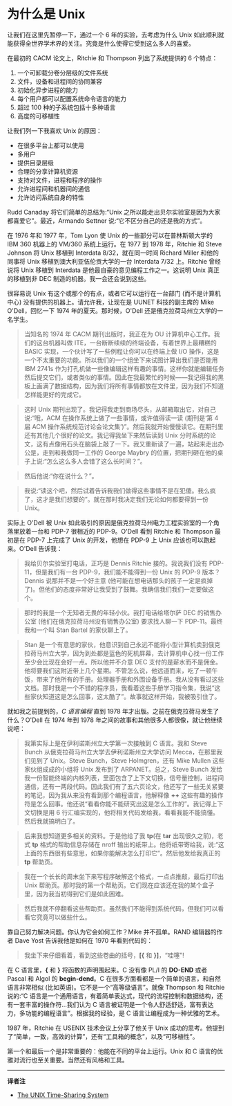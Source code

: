 # 为什么是 Unix

让我们在这里先暂停一下，通过一个 6 年的实验，去考虑为什么 Unix 如此顺利就能获得全世界学术界的关注。究竟是什么使得它受到这么多人的喜爱。

在最初的 CACM 论文上，Ritchie 和 Thompson 列出了系统提供的 6 个特点：

1. 一个可卸载分卷分层级的文件系统
2. 文件，设备和进程间的协同兼容
3. 初始化异步进程的能力
4. 每个用户都可以配置系统命令语言的能力
5. 超过 100 种的子系统包括十多种语言
6. 高度的可移植性

让我们列一下我喜欢 Unix 的原因：

* 在很多平台上都可以使用
* 多用户
* 提供目录层级
* 合理的分享计算机资源
* 支持对文件，进程和程序的操作
* 允许进程间和机器间的通信
* 允许访问系统自身的特性

Rudd Canaday 将它们简单的总结为:“Unix 之所以能走出贝尔实验室是因为大家都喜爱它”。最近，Armando Settner 说:“它不区分自己的还是我的方式”。

在 1976 年和 1977 年，Tom Lyon 使 Unix 的一些部分可以在普林斯顿大学的 IBM 360 机器上的 VM/360 系统上运行。在 1977 到 1978 年，Ritchie 和 Steve Johnson 将 Unix 移植到 Interdata 8/32，就在同一时间 Richard Miller 和他的同事将 Unix 移植到澳大利亚伍伦贡大学的一台 Interdata 7/32 上。Ritchie 曾经说将 Unix 移植到 Interdata 是他最自豪的意见编程工作之一。这说明 Unix 真正的移植到非 DEC 制造的机器。我一会还会说到这些。

很容易说 Unix 有这个或那个的有点，或者它可以运行在一台部门 (而不是计算机中心) 没有提供的机器上。请允许我，让现在是 UUNET 科技的副主席的 Mike O'Dell，回忆一下 1974 年的夏天。那时候，O'Dell 还是俄克拉荷马州立大学的一名学生。

> 当知名的 1974 年 CACM 期刊出版时，我正在为 OU 计算机中心工作。我们的这台机器叫做 ITE，一台断断续续的终端设备，有着世界上最糟糕的 BASIC 实现，一个伙计写了一些例程让你可以在终端上做 I/O 操作，这是一个不太重要的功能。所以我们的一个组坐下来试图计算出我们是否能用 IBM 2741s 作为打孔机做一些像编辑这样有趣的事情。这样你就能编辑任务然后提交它们，或者类似的事情。因此在我最繁忙的时候——我记得我的黑板上画满了数据结构，因为我们将所有事情都放在文件里，因为我们不知道怎样能更好的完成它。

> 这时 Unix 期刊出现了。我记得我走到商场尽头，从邮箱取出它，对自己说:“哦，ACM 在操作系统上做了一些事情，或许值得读一读 (期刊是‘第 4 届 ACM 操作系统规范讨论会论文集’)”。然后我就开始慢慢读它。在期刊里还有其他几个很好的论文。我记得我坐下来然后读到 Unix 分时系统的论文，这有点像用石头在脑袋上敲了一下。我又重新读了一遍，站起来走出办公是，走到和我做同一工作的 George Maybry 的位置，把期刊砸在他的桌子上说:“怎么这么多人会错了这么长时间？”。

> 然后他说:“你在说什么？”。

> 我说:“读这个吧，然后试着告诉我我们做得这些事情不是在犯傻。我么疯了，这才是我们想要的”。就在那时我决定我们无论如何都要得到一份 Unix。

实际上 O'Dell 被 Unix 如此吸引的原因是俄克拉荷马州电力工程实验室的一个角落里放着一台和 PDP-7 很相近的 PDP-9。O'Dell 看到 Ritchie 和 Thompson 最初是在 PDP-7 上完成了 Unix 的开发，他想在 PDP-9 上 Unix 应该也可以跑起来。O'Dell 告诉我：

> 我给贝尔实验室打电话，正巧是 Dennis Ritchie 接的。我说我们没有 PDP-11，但是我们有一台 PDP-9，我们能不能得到一份 Unix 的 PDP-9 版本？Dennis 说那并不是一个好主意 (他可能在想电话那头的孩子一定是疯掉了)。但他们的态度非常好让我受到了鼓舞。我确信我们我们一定要做这个。

> 那时的我是一个无知者无畏的年轻小伙。我打电话给塔尔萨 DEC 的销售办公室 (他们在俄克拉荷马州没有销售办公室) 要求找人聊一下 PDP-11。最终我和一个叫 Stan Bartel 的家伙聊上了。

> Stan 是一个有意思的家伙，他意识到自己永远不能将小型计算机卖到俄克拉荷马州立大学，因为到处都是蓝色的死机屏幕，去计算机中心找一份工作至少会比现在会好一点。所以他并不介意 DEC 支付的是薪水而不是佣金。他将要我们这附近带上几个星期。不管怎么说，他远道而来，吃了一顿午饭，带来了他所有的手册。处理器手册和外围设备手册。我从没有看过这些文档。那时我是一个不错的程序员，我看着这些手册学习指令集，我说“这些家伙知道这是怎么回事，这太酷了”。故事就这样开始，我被吸引住了。

就如我之前提到的，*C 语言编程* 直到 1978 年才出版。之前在俄克拉荷马发生了什么？O'Dell 在 1974 年到 1978 年之间的故事和其他很多人都很像，就让他继续说吧：

> 我第实际上是在伊利诺斯州立大学第一次接触到 C 语言。我和 Steve Bunch 从俄克拉荷马州立大学去伊利诺斯州立大学访问 Mecca，在那里我们见到了 Unix。Steve Bunch，Steve Holmgren，还有 Mike Mullen 这些家伙组成成的小组将 Unix 发布到了 ARPANET。总之，Steve Bunch 发给我一份智能终端的内核列表，里面包含了上下文切换，信号量控制，进程间通信，还有一两段代码。因此我们有了五六页论文，他还写了一些无关紧要的笔记，因为我从来没有看到那个编程语言，他解释像 **++** 这些有趣的操作符是怎么回事。他还说“看看你能不能研究出这是怎么工作的”。我记得上下文切换是用 6 行汇编实现的，他将相关代码发给我，看看我能不能搞懂。然后我就搞明白了。

> 后来我想知道更多相关的资料。于是他给了我 **tp**(在 **tar** 出现很久之前)，老式 **tp** 格式的帮助信息存储在 nroff 输出的纸带上。他将纸带寄给我，说:“这上面的东西很有些意思，如果你能解决怎么打印它”。然后他发给我真正的 **tp** 帮助页。

> 我在一个长长的周末坐下来写程序破解这个格式，一点点推敲，最后打印出 Unix 帮助页。那时我的第一个帮助页。它们现在应该还在我的某个盒子里，因为我当初得到它们是如此困难。

> 然后我就不停翻看这些帮助页。虽然我们不能得到系统代码，但我们可以看看它究竟可以做些什么。

靠自己努力解决问题。你认为它会如何工作？Mike 并不孤单。RAND 编辑器的作者 Dave Yost 告诉我他是如何在 1970 年看到代码的：

> 我坐下来仔细看着，看到这些卷曲的括号，**[{** 和 **}]**，“哇噻”!

在 C 语言里，**{** 和 **}** 将函数的声明围起来。C 没有像 PL/I 的 **DO-END** 或者 Pascal 和 Algol 的 **begin-dend**。C 在很多方面看都是一个简单的语言，和自然语言非常相似 (比如英语)。它不是一个“高等级语言”。就像 Thompson 和 Ritchie 说的:“C 语言是一个通用语言，有着简单表达式，现代的流程控制和数据结构，还有一套丰富的操作符...我们认为 C 语言被证明是一个令人舒适舒适，富有表达力，多功能的编程语言”。根据我的经验，是 C 语言让编程成为一种优雅的艺术。

1987 年，Ritchie 在 USENIX 技术会议上分享了他关于 Unix 成功的思考。他提到了“简单，一致，高效的计算”，还有“工具箱的概念”，以及“可移植性”。

第一个和最后一个是非常重要的：他能在不同的平台上运行。Unix 和 C 语言的优雅对流行也至关重要。当然还有风格和工具。



---
**译者注**

* [The UNIX Time-Sharing System](https://people.eecs.berkeley.edu/~brewer/cs262/unix.pdf)
